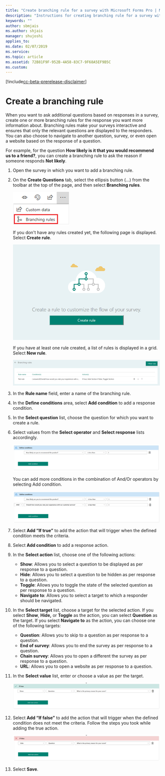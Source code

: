```yaml
---
title: "Create branching rule for a survey with Microsoft Forms Pro | MicrosoftDocs"
description: "Instructions for creating branching rule for a survey with Microsoft Forms Pro"
keywords: ""
author: sbmjais
ms.author: shjais
manager: shujoshi
applies_to: 
ms.date: 02/07/2019
ms.service: 
ms.topic: article
ms.assetid: 72B81F9F-952B-4A58-83C7-9F68A5EF9B5C
ms.custom: 
---
```


[!include[cc-beta-prerelease-disclaimer](../../includes/cc-beta-prerelease-disclaimer.md)]

# Create a branching rule

When you want to ask additional questions based on responses in a survey, create one or more branching rules for the response you want more information about. Branching rules make your surveys interactive and ensures that only the relevant questions are displayed to the responders. You can also choose to navigate to another question, survey, or even open a website based on the response of a question.

For example, for the question **How likely is it that you would recommend us to a friend?**, you can create a branching rule to ask the reason if someone responds **Not likely**.

1.	Open the survey in which you want to add a branching rule.

2.	On the **Create Questions** tab, select the ellipsis button (…) from the toolbar at the top of the page, and then select **Branching rules**. 

    ![Branching rules button](media/branching-rules-button.png "Branching rules button")
    
    If you don't have any rules created yet, the following page is displayed. Select **Create rule**. 

    ![Create new rule button](media/create-rule-button.png "Create new rule button") 

    If you have at least one rule created, a list of rules is displayed in a grid. Select **New rule**. 
 
    ![New rule button](media/branch-new-rule-button.png "New rule button")

4.	In the **Rule name** field, enter a name of the branching rule.

5.	In the **Define conditions** area, select **Add condition** to add a response condition.

6.	In the **Select question** list, choose the question for which you want to create a rule.

7.	Select values from the **Select operator** and **Select response** lists accordingly.

    ![Branching rules condition](media/branch-condition.png "Branching rules condition")

    You can add more conditions in the combination of And/Or operators by selecting Add condition.

    ![Branching rules multiple conditions](media/branch-multi-condition.png "Branching rules multiple conditions")

8.	Select **Add “If true”** to add the action that will trigger when the defined condition meets the criteria.

9.	Select **Add condition** to add a response action.

10.	In the **Select action** list, choose one of the following actions:

    - **Show**: Allows you to select a question to be displayed as per response to a question.
    - **Hide**: Allows you to select a question to be hidden as per response to a question.
    - **Toggle**: Allows you to toggle the state of the selected question as per response to a question.
    - **Navigate to**: Allows you to select a target to which a responder should be navigated.

11.	In the **Select target** list, choose a target for the selected action. If you select **Show**, **Hide,** or **Toggle** as the action, you can select **Question** as the target. If you select **Navigate to** as the action, you can choose one of the following targets:

    - **Question**: Allows you to skip to a question as per response to a question.
    - **End of survey**: Allows you to end the survey as per response to a question.
    - **Chain survey**: Allows you to open a different the survey as per response to a question.
    - **URL**: Allows you to open a website as per response to a question.

12.	In the **Select value** list, enter or choose a value as per the target.

    ![Branching rules true action](media/branch-true-action.png "Branching rules true action")

13.	Select **Add “If false”** to add the action that will trigger when the defined condition does not meet the criteria. Follow the steps you took while adding the true action.

    ![Branching rules false action](media/branch-false-action.png "Branching rules false action")

14. Select **Save**.

